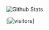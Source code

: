 ![Github Stats](https://github-readme-stats.vercel.app/api?username=bashforger&theme=default&show_icons=true&count_private=true)

[![visitors](https://visitor-badge.glitch.me/badge?page_id=page.id)]
